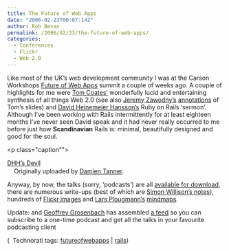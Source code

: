 ```yaml
---
title: The Future of Web Apps
date: "2006-02-23T00:07:14Z"
author: Rob Bevan
permalink: /2006/02/23/the-future-of-web-apps/
categories:
  - Conferences
  - Flickr
  - Web 2.0
---
```

Like most of the UK&#8217;s web development community I was at the Carson Workshops [Future of Web Apps][1] summit a couple of weeks ago. A couple of highlights for me were [Tom Coates&#8217;][2] wonderfully lucid and entertaining synthesis of <span class="hilite">all</span> things Web 2.0 (see also [Jeremy Zawodny&#8217;s][3] [annotations][4] of Tom&#8217;s slides) and [David Heinemeier Hansson&#8217;s][5] Ruby on Rails &#8216;sermon&#8217;. Although I&#8217;ve been working with Rails intermittently for at least eighteen months I&#8217;ve never seen David speak and it had never really occurred to me before just how **Scandinavian** Rails is: minimal, beautifully designed and good for the soul.

[<img src="http://static.flickr.com/42/97209782_ce4bf0bd5c_m.jpg" alt="" class="flickr" style="float: none; padding: 0;" />][6]<p class="caption"">

[DHH&#8217;s Devil][7]  
<img src="http://robbevan.com/blog/wp-content/plugins/favicons/flickr.com.favicon.ico" class="favicon" alt="" width="16" height="16" />Originally uploaded by [Damien Tanner][8].</p>
Anyway, by now, the talks (sorry, &#8216;podcasts&#8217;) are <span class="hilite">all</span> [available for download][1], there are numerous write-ups (best of which are [Simon Willison&#8217;s notes][9]), hundreds of [Flickr images][10] and [Lars Plougmann&#8217;s][11] [mindmaps][12].

<div class="update">
  Update: and <a href="http://nubyonrails.com/articles/2006/02/23/carson-workshops-summit-podcast-feed">Geoffrey Grosenbach</a> has assembled <a href="http://topfunky.com/clients/carson/podcast.xml">a feed</a> so you can subscribe to a one-time podcast and get <span class="hilite">all</span> the talks in your favourite podcasting client
</div>

<p class="technorati-tags">
  (<img style="float: none; padding: 2px 2px 0 2px;"  src="http://robbevan.com/blog/wp-content/themes/robbevan/images/technorati-small.gif" alt="" /> Technorati tags: <a href="http://technorati.com/tag/futureofwebapps" rel="tag">futureofwebapps</a> | <a href="http://technorati.com/tag/rails" rel="tag">rails</a>)
</p>

 [1]: http://www.carsonworkshops.com/summit/
 [2]: http://www.plasticbag.org/archives/2006/02/my_future_of_web_apps_slides.shtml
 [3]: http://jeremy.zawodny.com/blog/
 [4]: http://jeremy.zawodny.com/blog/archives/006323.html
 [5]: http://www.loudthinking.com/
 [6]: http://www.flickr.com/photos/96005585@N00/97209782/ "photo sharing"
 [7]: http://www.flickr.com/photos/brettlider/36071096/
 [8]: http://www.flickr.com/people/96005585@N00/
 [9]: http://simon.incutio.com/archive/2006/02/08/summit
 [10]: http://www.flickr.com/photos/tags/futureofwebapps
 [11]: http://www.mindthis.net/
 [12]: http://flickr.com/photos/criminalintent/search/tags:futureofwebapps%2Cmindmap/tagmode:all/
